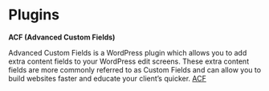 # Plugins

**ACF \(Advanced Custom Fields\)**

Advanced Custom Fields is a WordPress plugin which allows you to add extra content fields to your WordPress edit screens. These extra content fields are more commonly referred to as Custom Fields and can allow you to build websites faster and educate your client’s quicker. [ACF](https://www.advancedcustomfields.com/resources/getting-started-with-acf/)


